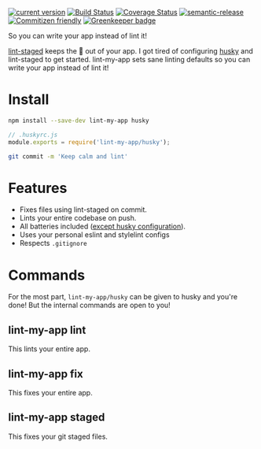 [![current version](https://img.shields.io/npm/v/lint-my-app.svg)](https://www.npmjs.com/package/lint-my-app)
[![Build Status](https://travis-ci.org/saiichihashimoto/lint-my-app.svg?branch=master)](https://travis-ci.org/saiichihashimoto/lint-my-app)
[![Coverage Status](https://coveralls.io/repos/github/saiichihashimoto/lint-my-app/badge.svg?branch=master)](https://coveralls.io/github/saiichihashimoto/lint-my-app?branch=master)
[![semantic-release](https://img.shields.io/badge/%20%20%F0%9F%93%A6%F0%9F%9A%80-semantic--release-e10079.svg)](https://github.com/semantic-release/semantic-release)
[![Commitizen friendly](https://img.shields.io/badge/commitizen-friendly-brightgreen.svg)](http://commitizen.github.io/cz-cli/)
[![Greenkeeper badge](https://badges.greenkeeper.io/saiichihashimoto/lint-my-app.svg)](https://greenkeeper.io/)

So you can write your app instead of lint it!

[lint-staged](https://github.com/okonet/lint-staged) keeps the :poop: out of your app. I got tired of configuring [husky](https://github.com/typicode/husky) and lint-staged to get started. lint-my-app sets sane linting defaults so you can write your app instead of lint it!

# Install
```sh
npm install --save-dev lint-my-app husky
```

```js
// .huskyrc.js
module.exports = require('lint-my-app/husky');
```

```sh
git commit -m 'Keep calm and lint'
```

# Features
- Fixes files using lint-staged on commit.
- Lints your entire codebase on push.
- All batteries included ([except husky configuration](https://github.com/typicode/husky/issues/245)).
- Uses your personal eslint and stylelint configs
- Respects `.gitignore`

# Commands
For the most part, `lint-my-app/husky` can be given to husky and you're done! But the internal commands are open to you!

## lint-my-app lint
This lints your entire app.

## lint-my-app fix
This fixes your entire app.

## lint-my-app staged
This fixes your git staged files.
